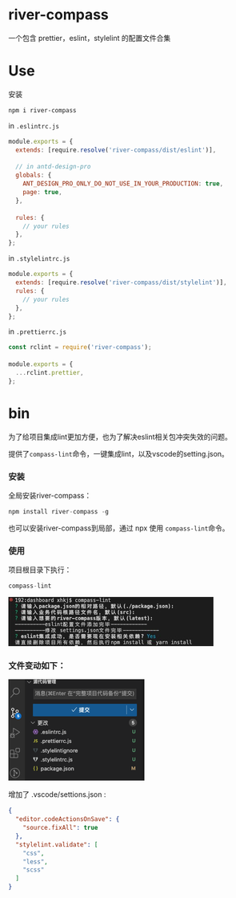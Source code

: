 
# river-compass

一个包含 prettier，eslint，stylelint 的配置文件合集


# Use

安装

```bash
npm i river-compass
```

in `.eslintrc.js`

```js
module.exports = {
  extends: [require.resolve('river-compass/dist/eslint')],

  // in antd-design-pro
  globals: {
    ANT_DESIGN_PRO_ONLY_DO_NOT_USE_IN_YOUR_PRODUCTION: true,
    page: true,
  },

  rules: {
    // your rules
  },
};
```

in `.stylelintrc.js`

```js
module.exports = {
  extends: [require.resolve('river-compass/dist/stylelint')],
  rules: {
    // your rules
  },
};
```

in `.prettierrc.js`

```js
const rclint = require('river-compass');

module.exports = {
  ...rclint.prettier,
};
```

# bin
为了给项目集成lint更加方便，也为了解决eslint相关包冲突失效的问题。

提供了`compass-lint`命令，一键集成lint，以及vscode的setting.json。

### 安装
全局安装river-compass：
```s
npm install river-compass -g
```
也可以安装river-compass到局部，通过 npx 使用 `compass-lint`命令。

### 使用
项目根目录下执行：
```s
compass-lint
```
![](./bin.png)

### 文件变动如下：

![](./file.png)


增加了 .vscode/settions.json :
```json
{
  "editor.codeActionsOnSave": {
    "source.fixAll": true
  },
  "stylelint.validate": [
    "css",
    "less",
    "scss"
  ]
}
```